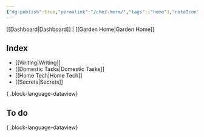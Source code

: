 ```yaml
---
{"dg-publish":true,"permalink":"/chez-herm/","tags":["home"],"noteIcon":"","created":"2024-09-18T08:26:24.166-07:00","updated":"2024-10-03T16:12:37.152-07:00"}
---
```


[[Dashboard\|Dashboard]] | [[Garden Home\|Garden Home]]
## Index

- [[Writing\|Writing]]
- [[Domestic Tasks\|Domestic Tasks]]
- [[Home Tech\|Home Tech]]
- [[Secrets\|Secrets]]

{ .block-language-dataview}

## To do


{ .block-language-dataview}
